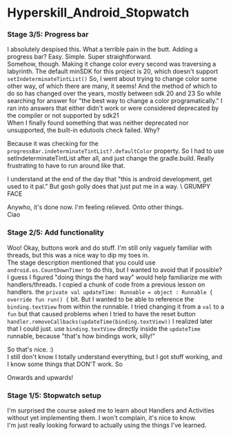 # Hyperskill_Android_Stopwatch

### Stage 3/5: Progress bar

I absolutely despised this. What a terrible pain in the butt. Adding a progress bar? Easy. Simple. Super straightforward. \
Somehow, though. Making it change color every second was traversing a labyrinth. The default minSDK for this project is 20, which doesn't support `setIndeterminateTintList()`
So, I went about trying to change color some other way, of which there are many, it seems! And the method of which to do so has changed over the years, mostly between sdk 20 and 23
So while searching for answer for "the best way to change a color programatically." I ran into answers that either didn't work or were considered deprecated by the compiler or not supported by sdk21 \
When I finally found something that was neither deprecated nor unsupported, the built-in edutools check failed. Why?

Because it was checking for the `progressBar.indeterminateTintList?.defaultColor` property. So I had to use setIndeterminateTintList after all, and just change the gradle.build.
Really frustrating to have to run around like that.

I understand at the end of the day that "this is android development, get used to it pal." But gosh golly does that just put me in a way. \ 
GRUMPY FACE

Anywho, it's done now. I'm feeling relieved. Onto other things. \
Ciao

### Stage 2/5: Add functionality

Woo! Okay, buttons work and do stuff. I'm still only vaguely familiar with threads, but this was a nice way to dip my toes in. \
The stage description mentioned that you could use `android.os.CountDownTimer` to do this, but I wanted to avoid that if possible?
I guess I figured "doing things the hard way" would help familiarize me with handlers/threads. I copied a chunk of code from a previous lesson on handlers.
the `private val updateTime: Runnable = object : Runnable {
override fun run() {` bit.
But I wanted to be able to reference the `binding.textView` from within the runnable. I tried changing it from a `val` to a `fun` but that caused problems when I tried to have the reset button `handler.removeCallbacks(updateTime(binding.textView))`
I realized later that I could just. use `binding.textView` directly inside the `updateTime` runnable, because "that's how bindings work, silly!"

So that's nice. :) \
I still don't know I totally understand everything, but I got stuff working, and I know some things that DON'T work. So

Onwards and upwards!

### Stage 1/5: Stopwatch setup

I'm surprised the course asked me to learn about Handlers and Activities without yet implementing them. I won't complain, it's nice to know. \
I'm just really looking forward to actually using the things I've learned.